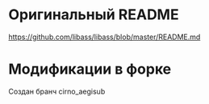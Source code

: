# Оригинальный README
https://github.com/libass/libass/blob/master/README.md
# Модификации в форке
Создан бранч cirno_aegisub
